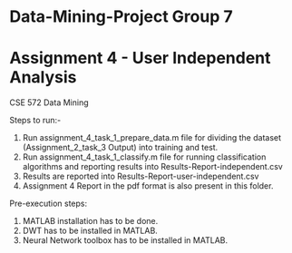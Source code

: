 # Data-Mining-Project Group 7

# Assignment 4 - User Independent Analysis

CSE 572 Data Mining

Steps to run:-

1. Run assignment_4_task_1_prepare_data.m file for dividing the dataset (Assignment_2_task_3 Output) into training and test.
2. Run assignment_4_task_1_classify.m file for running classification algorithms and reporting results into Results-Report-independent.csv
3. Results are reported into Results-Report-user-independent.csv
4. Assignment 4 Report in the pdf format is also present in this folder.

Pre-execution steps:

1. MATLAB installation has to be done.
2. DWT has to be installed in MATLAB.
3. Neural Network toolbox has to be installed in MATLAB.